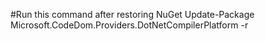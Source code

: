 #Run this command after restoring NuGet
Update-Package Microsoft.CodeDom.Providers.DotNetCompilerPlatform -r
